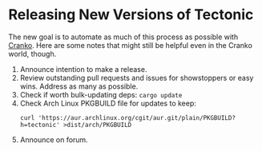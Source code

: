 # Releasing New Versions of Tectonic

The new goal is to automate as much of this process as possible with [Cranko].
Here are some notes that might still be helpful even in the Cranko world, though.

[Cranko]: https://pkgw.github.io/cranko/

1. Announce intention to make a release.
1. Review outstanding pull requests and issues for showstoppers or easy wins.
   Address as many as possible.
1. Check if worth bulk-updating deps: `cargo update`
1. Check Arch Linux PKGBUILD file for updates to keep:
   ```
   curl 'https://aur.archlinux.org/cgit/aur.git/plain/PKGBUILD?h=tectonic' >dist/arch/PKGBUILD
   ```
1. Announce on forum.
